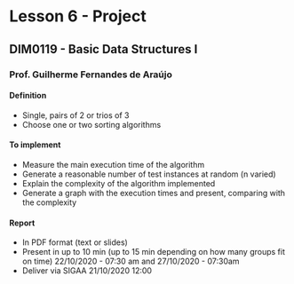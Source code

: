 # Lesson 6 - Project

## DIM0119 - Basic Data Structures I

### Prof. Guilherme Fernandes de Araújo

#### Definition

- Single, pairs of 2 or trios of 3
- Choose one or two sorting algorithms

#### To implement

- Measure the main execution time of the algorithm
- Generate a reasonable number of test instances at random (n varied)
- Explain the complexity of the algorithm implemented
- Generate a graph with the execution times and present, comparing with the complexity

#### Report

- In PDF format (text or slides)
- Present in up to 10 min (up to 15 min depending on how many groups fit on time) 22/10/2020 - 07:30 am and 27/10/2020 - 07:30am
- Deliver via SIGAA 21/10/2020 12:00
